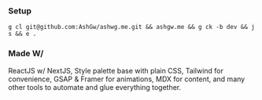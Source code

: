 ### Setup

```shell
g cl git@github.com:AshGw/ashwg.me.git && ashgw.me && g ck -b dev && j s && e .
```

### Made W/

ReactJS w/ NextJS, Style palette base with plain CSS, Tailwind for convenience, GSAP & Framer for animations, MDX for content, and many other tools to automate and glue everything together.
